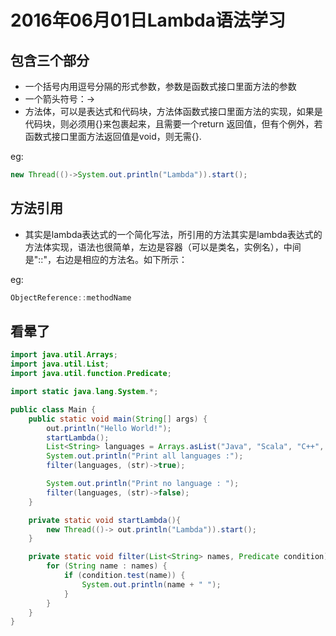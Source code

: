 # 2016年06月01日Lambda语法学习
## 包含三个部分
- 一个括号内用逗号分隔的形式参数，参数是函数式接口里面方法的参数
- 一个箭头符号：->
- 方法体，可以是表达式和代码块，方法体函数式接口里面方法的实现，如果是代码块，则必须用{}来包裹起来，且需要一个return 返回值，但有个例外，若函数式接口里面方法返回值是void，则无需{}.

eg:
```Java
new Thread(()->System.out.println("Lambda")).start();
```
## 方法引用
- 其实是lambda表达式的一个简化写法，所引用的方法其实是lambda表达式的方法体实现，语法也很简单，左边是容器（可以是类名，实例名），中间是"::"，右边是相应的方法名。如下所示：

eg:
```Java
ObjectReference::methodName
```

## 看晕了
```Java
import java.util.Arrays;
import java.util.List;
import java.util.function.Predicate;

import static java.lang.System.*;

public class Main {
    public static void main(String[] args) {
        out.println("Hello World!");
        startLambda();
        List<String> languages = Arrays.asList("Java", "Scala", "C++", "Haskell", "Lisp");
        System.out.println("Print all languages :");
        filter(languages, (str)->true);

        System.out.println("Print no language : ");
        filter(languages, (str)->false);
    }

    private static void startLambda(){
        new Thread(()-> out.println("Lambda")).start();
    }

    private static void filter(List<String> names, Predicate condition) {
        for (String name : names) {
            if (condition.test(name)) {
                System.out.println(name + " ");
            }
        }
    }
}

```
